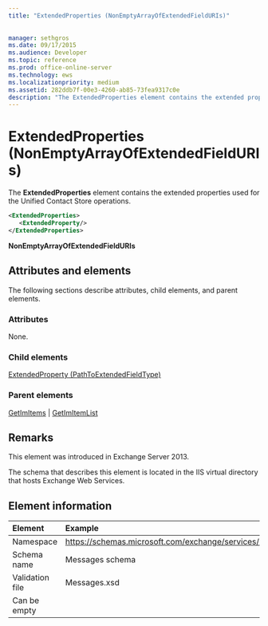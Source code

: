 ```yaml
---
title: "ExtendedProperties (NonEmptyArrayOfExtendedFieldURIs)"
 
 
manager: sethgros
ms.date: 09/17/2015
ms.audience: Developer
ms.topic: reference
ms.prod: office-online-server
ms.technology: ews
ms.localizationpriority: medium
ms.assetid: 282ddb7f-00e3-4260-ab85-73fea9317c0e
description: "The ExtendedProperties element contains the extended properties used for the Unified Contact Store operations."
---
```


# ExtendedProperties (NonEmptyArrayOfExtendedFieldURIs)

The **ExtendedProperties** element contains the extended properties used for the Unified Contact Store operations. 
  
```XML
<ExtendedProperties>
   <ExtendedProperty/>
</ExtendedProperties>
```

 **NonEmptyArrayOfExtendedFieldURIs**
## Attributes and elements

The following sections describe attributes, child elements, and parent elements.
  
### Attributes

None.
  
### Child elements

[ExtendedProperty (PathToExtendedFieldType)](extendedproperty-pathtoextendedfieldtype.md)
  
### Parent elements

[GetImItems](getimitems.md) | [GetImItemList](getimitemlist.md)
  
## Remarks

This element was introduced in Exchange Server 2013.
  
The schema that describes this element is located in the IIS virtual directory that hosts Exchange Web Services.
  
## Element information

| Element | Example |
|:-----|:-----|
|Namespace  <br/> |https://schemas.microsoft.com/exchange/services/2006/messages  <br/> |
|Schema name  <br/> |Messages schema  <br/> |
|Validation file  <br/> |Messages.xsd  <br/> |
|Can be empty  <br/> ||
   

